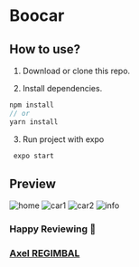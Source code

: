 # Boocar


## How to use?

1. Download or clone this repo.

2. Install dependencies.

```js
npm install
// or
yarn install
```

3. Run project with expo

```js
 expo start 
```

## Preview

![home](https://raw.githubusercontent.com/ThDrAKeN/Boocar/main/assets/pub/home.png?token=AJBLHCWU4VTPX6WNI63YRIDAP2DCC)
![car1](https://raw.githubusercontent.com/ThDrAKeN/Boocar/main/assets/pub/car1.png?token=AJBLHCWU4VTPX6WNI63YRIDAP2DCC)
![car2](https://raw.githubusercontent.com/ThDrAKeN/Boocar/main/assets/pub/car2.png?token=AJBLHCWU4VTPX6WNI63YRIDAP2DCC)
![info](https://raw.githubusercontent.com/ThDrAKeN/Boocar/main/assets/pub/info.png?token=AJBLHCWU4VTPX6WNI63YRIDAP2DCC)



### Happy Reviewing 🚀

### [Axel REGIMBAL](https://thdraken.github.io/Portfolio/)
